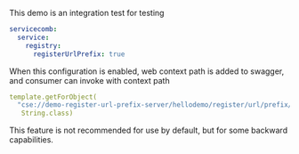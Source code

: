 This demo is an integration test for testing

```yaml
servicecomb:
  service:
    registry:
      registerUrlPrefix: true
```

When this configuration is enabled, web context path is added to swagger, and consumer can
invoke with context path

```yaml
template.getForObject(
  "cse://demo-register-url-prefix-server/hellodemo/register/url/prefix/getName?name=2",
   String.class)
```

This feature is not recommended for use by default, but for some backward capabilities.
